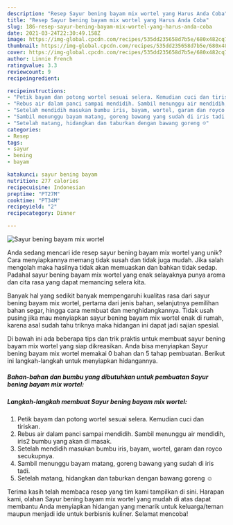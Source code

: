 ```yaml
---
description: "Resep Sayur bening bayam mix wortel yang Harus Anda Coba"
title: "Resep Sayur bening bayam mix wortel yang Harus Anda Coba"
slug: 186-resep-sayur-bening-bayam-mix-wortel-yang-harus-anda-coba
date: 2021-03-24T22:30:49.158Z
image: https://img-global.cpcdn.com/recipes/535dd235658d7b5e/680x482cq70/sayur-bening-bayam-mix-wortel-foto-resep-utama.jpg
thumbnail: https://img-global.cpcdn.com/recipes/535dd235658d7b5e/680x482cq70/sayur-bening-bayam-mix-wortel-foto-resep-utama.jpg
cover: https://img-global.cpcdn.com/recipes/535dd235658d7b5e/680x482cq70/sayur-bening-bayam-mix-wortel-foto-resep-utama.jpg
author: Linnie French
ratingvalue: 3.3
reviewcount: 9
recipeingredient:

recipeinstructions:
- "Petik bayam dan potong wortel sesuai selera. Kemudian cuci dan tiriskan."
- "Rebus air dalam panci sampai mendidih. Sambil menunggu air mendidih, iris2 bumbu yang akan di masak."
- "Setelah mendidih masukan bumbu iris, bayam, wortel, garam dan royco secukupnya."
- "Sambil menunggu bayam matang, goreng bawang yang sudah di iris tadi."
- "Setelah matang, hidangkan dan taburkan dengan bawang goreng ☺"
categories:
- Resep
tags:
- sayur
- bening
- bayam

katakunci: sayur bening bayam 
nutrition: 277 calories
recipecuisine: Indonesian
preptime: "PT27M"
cooktime: "PT34M"
recipeyield: "2"
recipecategory: Dinner

---
```



![Sayur bening bayam mix wortel](https://img-global.cpcdn.com/recipes/535dd235658d7b5e/680x482cq70/sayur-bening-bayam-mix-wortel-foto-resep-utama.jpg)

Anda sedang mencari ide resep sayur bening bayam mix wortel yang unik? Cara menyiapkannya memang tidak susah dan tidak juga mudah. Jika salah mengolah maka hasilnya tidak akan memuaskan dan bahkan tidak sedap. Padahal sayur bening bayam mix wortel yang enak selayaknya punya aroma dan cita rasa yang dapat memancing selera kita.

Banyak hal yang sedikit banyak mempengaruhi kualitas rasa dari sayur bening bayam mix wortel, pertama dari jenis bahan, selanjutnya pemilihan bahan segar, hingga cara membuat dan menghidangkannya. Tidak usah pusing jika mau menyiapkan sayur bening bayam mix wortel enak di rumah, karena asal sudah tahu triknya maka hidangan ini dapat jadi sajian spesial.




Di bawah ini ada beberapa tips dan trik praktis untuk membuat sayur bening bayam mix wortel yang siap dikreasikan. Anda bisa menyiapkan Sayur bening bayam mix wortel memakai 0 bahan dan 5 tahap pembuatan. Berikut ini langkah-langkah untuk menyiapkan hidangannya.

<!--inarticleads1-->

##### Bahan-bahan dan bumbu yang dibutuhkan untuk pembuatan Sayur bening bayam mix wortel:





<!--inarticleads2-->

##### Langkah-langkah membuat Sayur bening bayam mix wortel:

1. Petik bayam dan potong wortel sesuai selera. Kemudian cuci dan tiriskan.
1. Rebus air dalam panci sampai mendidih. Sambil menunggu air mendidih, iris2 bumbu yang akan di masak.
1. Setelah mendidih masukan bumbu iris, bayam, wortel, garam dan royco secukupnya.
1. Sambil menunggu bayam matang, goreng bawang yang sudah di iris tadi.
1. Setelah matang, hidangkan dan taburkan dengan bawang goreng ☺




Terima kasih telah membaca resep yang tim kami tampilkan di sini. Harapan kami, olahan Sayur bening bayam mix wortel yang mudah di atas dapat membantu Anda menyiapkan hidangan yang menarik untuk keluarga/teman maupun menjadi ide untuk berbisnis kuliner. Selamat mencoba!
